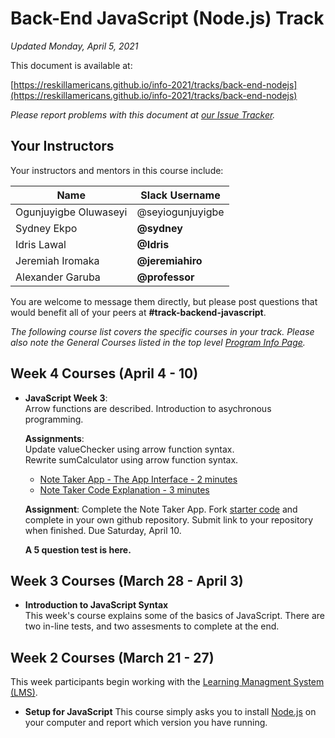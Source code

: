 # Back-End JavaScript (Node.js) Track

*Updated Monday, April 5, 2021*

This document is available at:

[https://reskillamericans.github.io/info-2021/tracks/back-end-nodejs](https://reskillamericans.github.io/info-2021/tracks/back-end-nodejs)

*Please report problems with this document at
[our Issue Tracker](https://github.com/reskillamericans/info-2021/issues/new?title=back-end-node:).*

## Your Instructors

Your instructors and mentors in this course include:

<table>
  <thead>
    <tr>
      <th>Name</th>
      <th>Slack Username</th>
    </tr>
  </thead>
  <tbody>
    <tr>
      <td>Ogunjuyigbe Oluwaseyi</td>
      <td>@seyiogunjuyigbe</td>
    </tr>
    <tr>
      <td>Sydney Ekpo</td>
      <td><strong>@sydney</strong></td>
    </tr>
    <tr>
      <td>Idris Lawal</td>
      <td><strong>@Idris</strong></td>
    </tr>
    <tr>
      <td>Jeremiah Iromaka</td>
      <td><strong>@jeremiahiro</strong></td>
    </tr>
    <tr>
      <td>Alexander Garuba</td>
      <td><strong>@professor</strong></td>
    </tr>
  </tbody>
</table>

You are welcome to message them directly, but please post questions that would benefit all of your peers at **#track-backend-javascript**.

*The following course list covers the specific courses in your track.  Please also note the General Courses listed in the top level [Program Info Page](../README.md).*

## Week 4 Courses (April 4 - 10)

- **JavaScript Week 3**:<br>
  Arrow functions are described.  Introduction to asychronous programming.

  **Assignments**:<br>
  Update valueChecker using arrow function syntax.<br>
  Rewrite sumCalculator using arrow function syntax.

  - [Note Taker App - The App Interface - 2 minutes](https://youtu.be/7XX-XiEMS2E)
  - [Note Taker Code Explanation - 3 minutes](https://youtu.be/m3cHV7ye-f0)

  **Assignment**: Complete the Note Taker App.  Fork
  [starter code](https://github.com/IDTitanium/notesApp) and complete in your
  own github repository.  Submit link to your repository when finished.  Due
  Saturday, April 10.

  **A 5 question test is here.**

## Week 3 Courses (March 28 - April 3)

- **Introduction to JavaScript Syntax**<br>
  This week's course explains some of the basics of JavaScript.  There are
  two in-line tests, and two assesments to complete at the end.

## Week 2 Courses (March 21 - 27)

This week participants begin working with the [Learning Managment System (LMS)](https://reskillamericans.us).

- **Setup for JavaScript** This course simply asks you to install [Node.js](https://nodejs.org/) on your computer and report which version you have running.

<!-- Global site tag (gtag.js) - Google Analytics -->
<script async src="https://www.googletagmanager.com/gtag/js?id=G-E0FNX7D6ZT"></script>
<script>
  window.dataLayer = window.dataLayer || [];
  function gtag(){dataLayer.push(arguments);}
  gtag('js', new Date());

  gtag('config', 'G-E0FNX7D6ZT');
</script>
